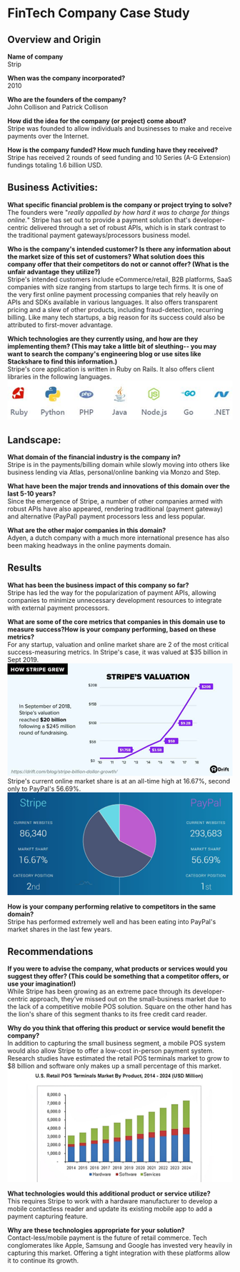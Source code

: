 # FinTech Company Case Study

## Overview and Origin

**Name of company**\
Strip

**When was the company incorporated?**\
2010

**Who are the founders of the company?**\
John Collison and Patrick Collison

**How did the idea for the company (or project) come about?**\
Stripe was founded to allow individuals and businesses to make and receive payments over the Internet.

**How is the company funded? How much funding have they received?**\
Stripe has received 2 rounds of seed funding and 10 Series (A-G Extension) fundings totaling 1.6 billion USD.


## Business Activities:

**What specific financial problem is the company or project trying to solve?**\
The founders were "*really appalled by how hard it was to charge for things online.*"  Stripe has set out to provide a payment solution that's developer-centric delivered through a set of robust APIs, which is in stark contrast to the traditional payment gateways/processors business model.

**Who is the company's intended customer?  Is there any information about the market size of this set of customers? What solution does this company offer that their competitors do not or cannot offer? (What is the unfair advantage they utilize?)**\
Stripe's intended customers include eCommerce/retail, B2B platforms, SaaS companies with size ranging from startups to large tech firms.  It is one of the very first online payment processing companies that rely heavily on APIs and SDKs available in various languages.  It also offers transparent pricing and a slew of other products, including fraud-detection, recurring billing.  Like many tech startups, a big reason for its success could also be attributed to first-mover advantage.

**Which technologies are they currently using, and how are they implementing them? (This may take a little bit of sleuthing-- you may want to search the company's engineering blog or use sites like Stackshare to find this information.)**\
Stripe's core application is written in Ruby on Rails.  It also offers client libraries in the following languages.\
![](client_libraries.jpg)

## Landscape:

**What domain of the financial industry is the company in?**\
Stripe is in the payments/billing domain while slowly moving into others like business lending via Atlas, personal/online banking via Monzo and Step.

**What have been the major trends and innovations of this domain over the last 5-10 years?**\
Since the emergence of Stripe, a number of other companies armed with robust APIs have also appeared, rendering traditional (payment gateway) and alternative (PayPal) payment processors less and less popular.

**What are the other major companies in this domain?**\
Adyen, a dutch company with a much more international presence has also been making headways in the online payments domain.


## Results

**What has been the business impact of this company so far?**\
Stripe has led the way for the popularization of payment APIs, allowing companies to minimize unnecessary development resources to integrate with external payment processors.

**What are some of the core metrics that companies in this domain use to measure success?How is your company performing, based on these metrics?**\
For any startup, valuation and online market share are 2 of the most critical success-measuring metrics.  In Stripe's case, it was valued at $35 billion in Sept 2019.\
![](stripe_valuation.jpg)\
Stripe's current online market share is at an all-time high at 16.67%, second only to PayPal's 56.69%.\
![](market_share_vs_paypal.jpg)


**How is your company performing relative to competitors in the same domain?**\
Stripe has performed extremely well and has been eating into PayPal's market shares in the last few years.


## Recommendations

**If you were to advise the company, what products or services would you suggest they offer? (This could be something that a competitor offers, or use your imagination!)**\
While Stripe has been growing as an extreme pace through its developer-centric approach, they've missed out on the small-business market due to the lack of a competitive mobile POS solution.  Square on the other hand has the lion's share of this segment thanks to its free credit card reader.


**Why do you think that offering this product or service would benefit the company?**\
In addition to capturing the small business segment, a mobile POS system would also allow Stripe to offer a low-cost in-person payment system.  Research studies have estimated the retail POS terminals market to grow to $8 billion and software only makes up a small percentage of this market.
![](pos_market.jpg)


**What technologies would this additional product or service utilize?**\
This requires Stripe to work with a hardware manufacturer to develop a mobile contactless reader and update its existing mobile app to add a payment capturing feature.


**Why are these technologies appropriate for your solution?**\
Contact-less/mobile payment is the future of retail commerce.  Tech conglomerates like Apple, Samsung and Google has invested very heavily in capturing this market.  Offering a tight integration with these platforms allow it to continue its growth.